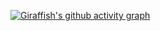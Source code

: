[![Giraffish's github activity graph](https://github-readme-activity-graph.vercel.app/graph?username=giraffishh&theme=react-drak)](https://github.com/ashutosh00710/github-readme-activity-graph)

